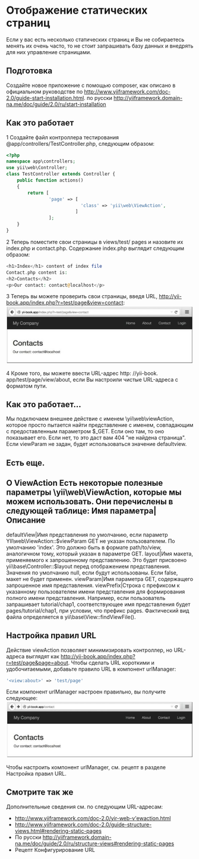 Отображение статических страниц
===
Если у вас есть несколько статических страниц и Вы не собираетесь менять их очень часто, то не стоит запрашивать базу данных и внедрять для них управление страницами.

Подготовка
---
Создайте новое приложение с помощью composer, как описано в официальном руководстве по <http://www.yiiframework.com/doc-2.0/guide-start-installation.html>. по русски <http://yiiframework.domain-na.me/doc/guide/2.0/ru/start-installation>

Как это работает
---

1 Создайте файл контроллера тестирования @app/controllers/TestController.php, следующим образом:
```php
<?php
namespace app\controllers;
use yii\web\Controller;
class TestController extends Controller {
    public function actions()
    {
        return [
                'page' => [
                            'class' => 'yii\web\ViewAction',
                          ]
                ];
    }
}
```

2 Теперь поместите свои страницы в views/test/ pages и назовите их index.php и contact.php. Содержание index.php выглядит следующим образом:
```php
<h1>Index</h1> content of index file
Contact.php content is:
<h2>Contacts</h2>
<p>Our contact: contact@localhost</p>
```

3 Теперь вы можете проверить свои страницы, введя URL,
<http://yii-book.app/index.php?r=test/page&view=contact>:
![](img/101_1.jpg)

4 Кроме того, вы можете ввести URL-адрес http: //yii-book. app/test/page/view/about, если Вы настроили чистые URL-адреса с форматом пути.

Как это работает...
---
Мы подключаем внешнее действие с именем \yii\web\viewAction, которое просто пытается найти представление с именем, совпадающим с предоставленным параметром $_GET. Если оно там, то оно показывает его. Если нет, то это даст вам 404 "не найдена страница". Если viewParam не задан, будет использоваться значение defaultview.

Есть еще.
---
О ViewAction
Есть некоторые полезные параметры \yii\web\ViewAction, которые мы можем использовать. Они перечислены в следующей таблице:
Имя параметра|Описание
-------------------------------------
defaultView|Имя представления по умолчанию, если параметр YII\web\ViewAction::$viewParam GET не указан пользователем. По умолчанию 'index'. Это должно быть в формате path/to/view, аналогичном тому, который указан в параметре GET.
layout|Имя макета, применяемого к запрошенному представлению. Это будет присвоено yii\base\Controller::$layout перед отображением представления. Значения по умолчанию null, если  будут использованы. Если false, макет не будет применен.
viewParam|Имя параметра GET, содержащего запрошенное имя представления.
viewPrefix|Строка с префиксом к указанному пользователем имени представления для формирования полного имени представления. Например, если пользователь запрашивает tutorial/chap1, соответствующее имя представления будет pages/tutorial/chap1, при условии, что префикс pages. Фактический вид файла определяется в yii\base\View::findViewFile().

Настройка правил URL
---
Действие viewAction позволяет минимизировать контроллер, но URL-адреса выглядят как http://yii-book.app/index.php?r=test/page&page=about. Чтобы сделать URL короткими и удобочитаемыми, добавьте правило URL в компонент urlManager:
```php
'<view:about>' => 'test/page'
```
Если компонент urlManager настроен правильно, вы получите следующее:
![](img/102_1.jpg)

Чтобы настроить компонент urlManager, см. рецепт в разделе Настройка правил URL.

Смотрите так же
---
Дополнительные сведения см. по следующим URL-адресам:
* <http://www.yiiframework.com/doc-2.0/yir-web-v'ewaction.html>
* <http://www.yiiframework.com/doc-2.0/guide-structure-views.html#rendering-static-pages>
* По русски <http://yiiframework.domain-na.me/doc/guide/2.0/ru/structure-views#rendering-static-pages> 
* Рецепт Конфигурирование URL
